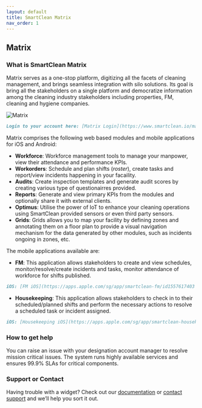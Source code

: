 ```yaml
---
layout: default
title: SmartClean Matrix
nav_order: 1
---
```


## Matrix

### What is SmartClean Matrix

Matrix serves as a one-stop platform, digitizing all the facets of cleaning management, and brings seamless integration with silo solutions. Its goal is bring all the stakeholders on a single platform and democratize information among the cleaning industry stakeholders including properties, FM, cleaning and hygiene companies.

![Matrix](https://www.smartclean.io/matrix/images/matrix-home.png)

```markdown
Login to your account here: [Matrix Login](https://www.smartclean.io/matrix/sso "Matrix Homepage")
```

Matrix comprises the following web based modules and mobile applications for iOS and Android:

- **Workforce**: Workforce management tools to manage your manpower, view their attendance and performance KPIs.
- **Workorders**: Schedule and plan shifts (_roster_), create tasks and report/view incidents happening in your facaility.
- **Audits**: Create inspection templates and generate audit scores by creating various type of questionairres provided.
- **Reports**: Generate and view primary KPIs from the modules and optionally share it with external clients.
- **Optimus**: Utilise the power of IoT to enhance your cleaning operations using SmartClean provided sensors or even third party sensors.
- **Grids**: Grids allows you to map your facility by defining zones and annotating them on a floor plan to provide a visual navigation mechanism for the data generated by other modules, such as incidents ongoing in zones, etc.

The mobile applications available are:
- **FM**: This application allows stakeholders to create and view schedules, monitor/resolve/create incidents and tasks, monitor attendance of workforce for shifts published.
```markdown
iOS: [FM iOS](https://apps.apple.com/sg/app/smartclean-fm/id1557617403 "Matrix FM for iOS")
```
- **Housekeeping**: This application allows stakeholders to check in to their scheduled/planned shifts and perform the necessary actions to resolve a scheduled task or incident assigned.
```markdown
iOS: [Housekeeping iOS](https://apps.apple.com/sg/app/smartclean-housekeeping/id1551763664 "Housekeeping FM for iOS")
```

### How to get help

You can raise an issue with your designation account manager to resolve mission critical issues. The system runs highly available services and ensures 99.9% SLAs for critical components.

### Support or Contact

Having trouble with a widget? Check out our [documentation](https://smartclean.github.io/) or [contact support](https://support.github.com/contact) and we’ll help you sort it out.
